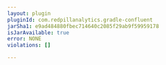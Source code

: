```yaml
---
layout: plugin
pluginId: com.redpillanalytics.gradle-confluent
jarSha1: e9ad484880fbec714640c2085f29ab9f59959178
isJarAvailable: true
error: NONE
violations: []

---
```

